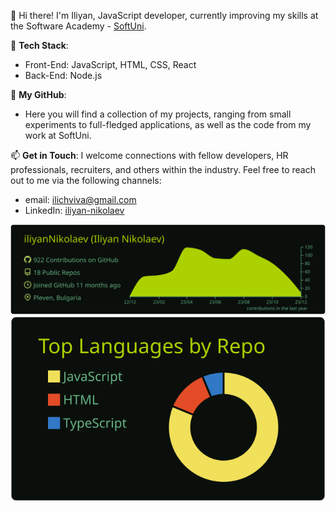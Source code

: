 👋 Hi there! I'm Iliyan, JavaScript developer, currently improving my skills at the Software Academy - [SoftUni](https://softuni.bg/). 

🔧 **Tech Stack**:
- Front-End: JavaScript, HTML, CSS, React
- Back-End: Node.js

🚀 **My GitHub**:
* Here you will find a collection of my projects, ranging from small experiments to full-fledged applications, as well as the code from my work at SoftUni.

📫 **Get in Touch**:
I welcome connections with fellow developers, HR professionals, recruiters, and others within the industry. Feel free to reach out to me via the following channels:

* email: ilichviva@gmail.com
* LinkedIn: [iliyan-nikolaev](https://www.linkedin.com/in/iliyan-nikolaev-75840b259/)

[![](https://raw.githubusercontent.com/iliyanNikolaev/stats-in-readme/master/profile-summary-card-output/merko/0-profile-details.svg)](https://github.com/vn7n24fzkq/github-profile-summary-cards)
[![](https://raw.githubusercontent.com/iliyanNikolaev/stats-in-readme/master/profile-summary-card-output/merko/1-repos-per-language.svg)](https://github.com/vn7n24fzkq/github-profile-summary-cards) 









